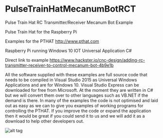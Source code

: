 # PulseTrainHatMecanumBotRCT
Pulse Train Hat RC Transmitter/Receiver Mecanum Bot Example 

Pulse Train Hat for the Raspberry Pi

Examples for the PTHAT http://www.pthat.com

Raspberry Pi running Windows 10 IOT Universal Application C#

Direct link to example https://www.hackster.io/cnc-design/adding-rc-transmitter-receiver-to-control-mecanum-bot-4b9e1b

All the software supplied with these examples are full source code that needs to be compiled in Visual Studio 2015 as Universal Windows Applications and are for Windows 10. Visual Studio Express can be downloaded for free from Microsoft. At the moment they are written in C# but we will convert them over to other languages such as VB.NET if the demand is there. In many of the examples the code is not optimised and laid out as easy as we can to give you examples of working programs for controlling the PTHAT. If you improve the code or expand the application then it would be great if you could send it to us and we will add it as a download to help other developers out.

![alt tag](https://i0.wp.com/pthat.com/wp-content/uploads/2016/12/4F-1.png)
